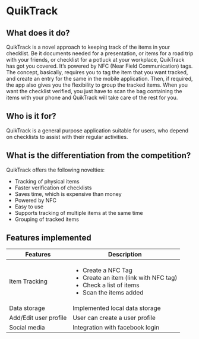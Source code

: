 # QuikTrack
## What does it do?
QuikTrack is a novel approach to keeping track of the items in your checklist. Be it documents needed for a presentation, or items for a road trip with your friends, or checklist for a potluck at your workplace, QuikTrack has got you covered. It’s powered by NFC (Near Field Communication) tags. The concept, basically, requires you to tag the item that you want tracked, and create an entry for the same in the mobile application. Then, if required, the app also gives you the flexibility to group the tracked items. When you want the checklist verified, you just have to scan the bag containing the items with your phone and QuikTrack will take care of the rest for you.

## Who is it for?
QuikTrack is a general purpose application suitable for users, who depend on checklists to assist with their regular activities.

## What is the differentiation from the competition?
QuikTrack offers the following novelties:
- Tracking of physical items
- Faster verification of checklists
- Saves time, which is expensive than money
- Powered by NFC
- Easy to use
- Supports tracking of multiple items at the same time
- Grouping of tracked items

## Features implemented
| Features | Description |
| --- | --- |
| Item Tracking | <ul><li>Create a NFC Tag</li><li>Create an item (link with NFC tag)</li><li>Check a list of items</li><li>Scan the items added</li> |
| Data storage | Implemented local data storage |
| Add/Edit user profile | User can create a user profile |
| Social media | Integration with facebook login |
